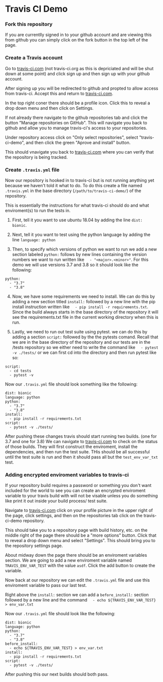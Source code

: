 # Travis CI Demo

### Fork this repository

If you are currentlly signed in to your github account and are viewing this from github you can simply click on the fork button in the top left of the page.

### Create a Travis account

Go to [travis-ci.com](https://travis-ci.com/) (not travis-ci.org as this is depriciated and will be shut down at some point) and click sign up and then sign up with your github account.

After signing up you will be redirected to github and propted to allow access from travis-ci. Accept this and return to [travis-ci.com](https://travis-ci.com/). 

In the top right coner there should be a profile icon. Click this to reveal a drop down menu and then click on Settings.

If not already there navigate to the github repositories tab and click the button "Manage repositories on GitHub". This will navigate you back to github and allow you to manage travis-ci's access to your repositories.

Under repository access click on "Only select repositories", select "travis-ci-demo", and then click the green "Aprove and install" button.

This should vnavigate you back to [travis-ci.com](https://travis-ci.com/) where you can verify that the repository is being tracked.

### Create `.travis.yml` file

Now our repository is hooked in to travis-ci but is not running anything yet because we haven't told it what to do. To do this create a file named `.travis.yml` in the base directory (`/path/to/travis-ci-demo/`) of the repository.

This is essentially the instructions for what travis-ci should do and what enviroment(s) to run the tests in.

1. First, tell it you want to use ubuntu 18.04 by adding the line `dist: bionic`.

2. Next, tell it you want to test using the python language by adding the line `language: python`

3. Then, to specify which versions of python we want to run we add a new section labeled `python:` follows by new lines containing the version numbers we want to run written like `  - "<major>.<minor>"`. For this demo we will use versions 3.7 and 3.8 so it should look like the following:

```
python:
  - "3.7"
  - "3.8"
```

4. Now, we have some requirements we need to install. We can do this by adding a new section titled `install:` followed by a new line with the pip install instruction written like `  - pip install -r requirements.txt`. Since the build always starts in the base directory of the repository it will see the requirements.txt file in the current working directory when this is run.

5. Lastly, we need to run out test suite using pytest. we can do this by adding a section `script:` followed by the the pytests comand. Recall that we are in the base directory of the repository and our tests are in the /tests repository so we either need to write the command like `  - pytest -v ./tests/` or we can first cd into the directory and then run pytest like so:
```
script:
  - cd tests
  - pytest -v
```

Now our `.travis.yml` file should look something like the following:

```
dist: bionic
language: python
python:
  - "3.7"
  - "3.8"
install:
  - pip install -r requirements.txt
script:
  - pytest -v ./tests/
```

After pushing these changes travis should start running two builds. (one for 3.7 and one for 3.8) We can navigate to [travis-ci.com](https://travis-ci.com/) to check on the status of those builds. They will first construct the enviroment, install the dependencies, and then run the test suite. THis should be all successful until the test suite is run and then it should pass all but the `test_env_var_txt` test.

### Adding encrypted enviroment variables to travis-ci

If your repository build requires a password or something you don't want included for the world to see you can create an encrypted enviroment variable to your travis build with will not be visable unless you do something like print it out inside your build process/ test suite. 

Navigate to [travis-ci.com](https://travis-ci.com/) click on your profile picture in the upper right of the page, click settings, and then on the repositories tab click on the travis-ci-demo repository.

This should take you to a repository page with build history, etc. on the middle right of the page there should be a "more options" button. Click that to reveal a drop down menu and select "Settings". This should bring you to the repository settings page. 

About midway down the page there should be an enviroment variables section. We are going to add a new enviroment variable named `TRAVIS_ENV_VAR_TEST` with the value `asdf`. Click the add button to create the variable.

Now back at our repository we can edit the `.travis.yml` file and use this enviroment variable to pass our last test.

Right above the `install:` section we can add a `before_install:` section followed by a new line and the command `  - echo ${TRAVIS_ENV_VAR_TEST} > env_var.txt`

Now our `.travis.yml` file should look like the following:

```
dist: bionic
language: python
python:
  - "3.7"
  - "3.8"
before_install:
  - echo ${TRAVIS_ENV_VAR_TEST} > env_var.txt
install:
  - pip install -r requirements.txt
script:
  - pytest -v ./tests/
```

After pushing this our next builds should both pass.
